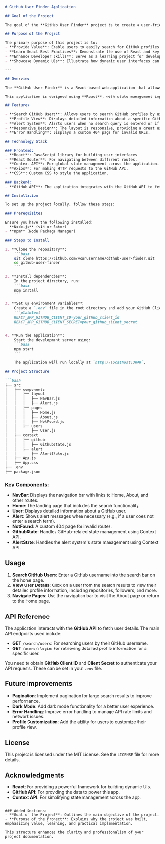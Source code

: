 

```markdown
# GitHub User Finder Application

## Goal of the Project

The goal of the **GitHub User Finder** project is to create a user-friendly interface that interacts with the GitHub API, allowing users to search for GitHub profiles and display comprehensive user details such as repositories, followers, and other GitHub-specific information. The application is designed to showcase React's capabilities in creating dynamic, interactive user interfaces while also providing developers with a practical example of using external APIs for data-driven applications.

## Purpose of the Project

The primary purpose of this project is to:
- **Provide Value**: Enable users to easily search for GitHub profiles and retrieve relevant data in a structured and accessible manner.
- **Learn React Best Practices**: Demonstrate the use of React and key technologies such as **Context API**, **React Router**, and **Axios** for API integration.
- **Enhance Developer Skills**: Serve as a learning project for developers to gain hands-on experience with modern web development and API handling.
- **Showcase Dynamic UIs**: Illustrate how dynamic user interfaces can be built to interact with external APIs and provide real-time data.

---

## Overview

The **GitHub User Finder** is a React-based web application that allows users to search for GitHub profiles and view details such as repositories, followers, and more. The app integrates with the GitHub API and provides a smooth, user-friendly interface for searching GitHub users by their usernames.

This application is designed using **React**, with state management implemented via **Context API**. It also uses **React Router** for seamless navigation between different pages of the application, and **Axios** for API requests to GitHub. The goal of the project is to demonstrate React fundamentals, including routing, state management, and API integration.

## Features

- **Search GitHub Users**: Allows users to search GitHub profiles by username.
- **Profile View**: Displays detailed information about a specific GitHub user, including their repositories, followers, and other data.
- **Alert System**: Alerts users when no search query is entered or if an error occurs.
- **Responsive Design**: The layout is responsive, providing a great user experience across devices.
- **Error Handling**: Displays a custom 404 page for invalid URLs.

## Technology Stack

### Frontend:
- **React**: JavaScript library for building user interfaces.
- **React Router**: For navigating between different routes.
- **Context API**: For global state management across the application.
- **Axios**: For making HTTP requests to the GitHub API.
- **CSS**: Custom CSS to style the application.

### Backend:
- **GitHub API**: The application integrates with the GitHub API to fetch user data.

## Installation

To set up the project locally, follow these steps:

### Prerequisites

Ensure you have the following installed:
- **Node.js** (v14 or later)
- **npm** (Node Package Manager)

### Steps to Install

1. **Clone the repository**:
    ```bash
    git clone https://github.com/yourusername/github-user-finder.git
    cd github-user-finder
    ```

2. **Install dependencies**:
    In the project directory, run:
    ```bash
    npm install
    ```

3. **Set up environment variables**:
    Create a `.env` file in the root directory and add your GitHub Client ID and Client Secret:
    ```plaintext
    REACT_APP_GITHUB_CLIENT_ID=your_github_client_id
    REACT_APP_GITHUB_CLIENT_SECRET=your_github_client_secret
    ```

4. **Run the application**:
    Start the development server using:
    ```bash
    npm start
    ```

    The application will run locally at `http://localhost:3000`.

## Project Structure

```bash
├── src
│   ├── components
│   │   ├── layout
│   │   │   ├── NavBar.js
│   │   │   ├── Alert.js
│   │   ├── pages
│   │   │   ├── Home.js
│   │   │   ├── About.js
│   │   │   ├── NotFound.js
│   │   ├── users
│   │       ├── User.js
│   ├── context
│   │   ├── github
│   │   │   ├── GithubState.js
│   │   ├── alert
│   │       ├── AlertState.js
│   ├── App.js
│   ├── App.css
├── .env
├── package.json
```

### Key Components:

- **NavBar**: Displays the navigation bar with links to Home, About, and other routes.
- **Home**: The landing page that includes the search functionality.
- **User**: Displays detailed information about a GitHub user.
- **Alert**: Shows alert messages when necessary (e.g., if a user does not enter a search term).
- **NotFound**: A custom 404 page for invalid routes.
- **GithubState**: Handles GitHub-related state management using Context API.
- **AlertState**: Handles the alert system's state management using Context API.

## Usage

1. **Search GitHub Users**: Enter a GitHub username into the search bar on the home page.
2. **View User Details**: Click on a user from the search results to view their detailed profile information, including repositories, followers, and more.
3. **Navigate Pages**: Use the navigation bar to visit the About page or return to the Home page.

## API Reference

The application interacts with the **GitHub API** to fetch user details. The main API endpoints used include:
- **GET** `/search/users`: For searching users by their GitHub username.
- **GET** `/users/:login`: For retrieving detailed profile information for a specific user.

You need to obtain **GitHub Client ID** and **Client Secret** to authenticate your API requests. These can be set in your `.env` file.

## Future Improvements

- **Pagination**: Implement pagination for large search results to improve performance.
- **Dark Mode**: Add dark mode functionality for a better user experience.
- **Error Handling**: Improve error handling to manage API rate limits and network issues.
- **Profile Customization**: Add the ability for users to customize their profile view.

## License

This project is licensed under the MIT License. See the `LICENSE` file for more details.

## Acknowledgments

- **React**: For providing a powerful framework for building dynamic UIs.
- **GitHub API**: For providing the data to power this app.
- **Context API**: For simplifying state management across the app.
```

### Added Sections:
- **Goal of the Project**: Outlines the main objective of the project.
- **Purpose of the Project**: Explains why the project was built, emphasizing value, learning, and practical implementation.

This structure enhances the clarity and professionalism of your project documentation.

